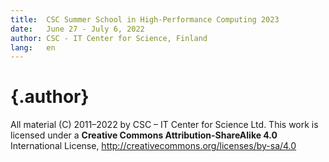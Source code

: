 ```yaml
---
title:  CSC Summer School in High-Performance Computing 2023
date:   June 27 - July 6, 2022
author: CSC - IT Center for Science, Finland
lang:   en
---
```


# {.author}

All material (C) 2011–2022 by CSC – IT Center for Science Ltd.
This work is licensed under a **Creative Commons Attribution-ShareAlike 4.0**
International License, http://creativecommons.org/licenses/by-sa/4.0
